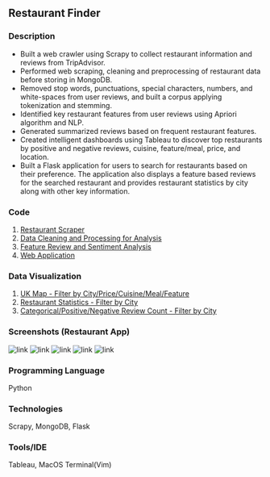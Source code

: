 ## Restaurant Finder

### Description
* Built a web crawler using Scrapy to collect restaurant information and reviews from TripAdvisor.
* Performed web scraping, cleaning and preprocessing of restaurant data before storing in MongoDB.
* Removed stop words, punctuations, special characters, numbers, and white-spaces from user reviews, and built a corpus applying tokenization and stemming.
* Identified key restaurant features from user reviews using Apriori algorithm and NLP.
* Generated summarized reviews based on frequent restaurant features.
* Created intelligent dashboards using Tableau to discover top restaurants by positive and negative reviews, cuisine, feature/meal, price, and location.
* Built a Flask application for users to search for restaurants based on their preference. The application also displays a feature based reviews for the searched restaurant and provides restaurant statistics by city along with other key information.

### Code
1. [Restaurant Scraper](https://github.com/akshitvjain/restaurant-reviews/tree/master/restaurantscraper)
2. [Data Cleaning and Processing for Analysis](https://github.com/akshitvjain/restaurant-reviews/blob/master/analysis-rest.py)
3. [Feature Review and Sentiment Analysis](https://github.com/akshitvjain/restaurant-reviews/blob/master/preprocess.py)
4. [Web Application](https://github.com/akshitvjain/restaurant-reviews/tree/master/restaurantapp)

### Data Visualization
1. [UK Map - Filter by City/Price/Cuisine/Meal/Feature](https://public.tableau.com/profile/akshit.jain6678#!/vizhome/RestaurantDataAnalysis/FilterRestDashboard)
2. [Restaurant Statistics - Filter by City](https://public.tableau.com/profile/akshit.jain6678#!/vizhome/RestaurantDataAnalysis/RestaurantStatistics)
3. [Categorical/Positive/Negative Review Count - Filter by City](https://public.tableau.com/profile/akshit.jain6678#!/vizhome/RestaurantDataAnalysis/ReviewsDashboard)

### Screenshots (Restaurant App)
![link](https://github.com/akshitvjain/restaurant-reviews/blob/master/media/Screen%20Shot%202019-01-21%20at%203.40.00%20PM.png)
![link](https://github.com/akshitvjain/restaurant-reviews/blob/master/media/Screen%20Shot%202019-01-21%20at%203.40.39%20PM.png)
![link](https://github.com/akshitvjain/restaurant-reviews/blob/master/media/Screen%20Shot%202019-01-21%20at%204.04.56%20PM.png)
![link](https://github.com/akshitvjain/restaurant-reviews/blob/master/media/Screen%20Shot%202019-01-21%20at%204.25.59%20PM.png)
![link](https://github.com/akshitvjain/restaurant-reviews/blob/master/media/Screen%20Shot%202019-01-21%20at%204.05.27%20PM.png)

### Programming Language
Python

### Technologies
Scrapy, MongoDB, Flask

### Tools/IDE
Tableau, MacOS Terminal(Vim)
